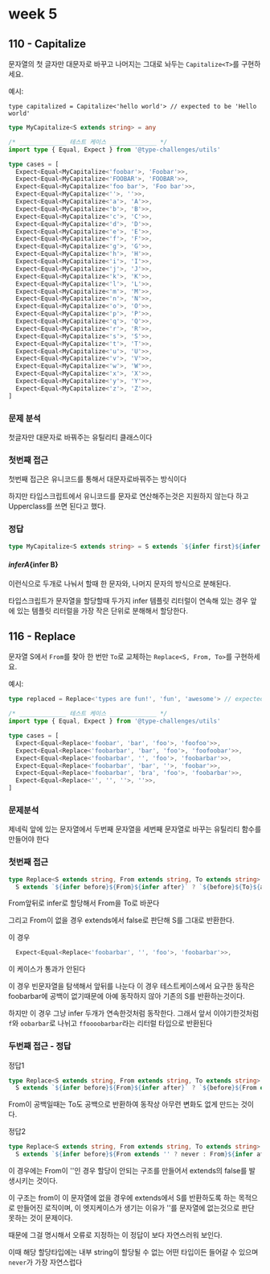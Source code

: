 # week 5

## 110 - Capitalize

문자열의 첫 글자만 대문자로 바꾸고 나머지는 그대로 놔두는 `Capitalize<T>`를 구현하세요.

예시:

```
type capitalized = Capitalize<'hello world'> // expected to be 'Hello world'
```

```ts
type MyCapitalize<S extends string> = any

/* _____________ 테스트 케이스 _____________ */
import type { Equal, Expect } from '@type-challenges/utils'

type cases = [
  Expect<Equal<MyCapitalize<'foobar'>, 'Foobar'>>,
  Expect<Equal<MyCapitalize<'FOOBAR'>, 'FOOBAR'>>,
  Expect<Equal<MyCapitalize<'foo bar'>, 'Foo bar'>>,
  Expect<Equal<MyCapitalize<''>, ''>>,
  Expect<Equal<MyCapitalize<'a'>, 'A'>>,
  Expect<Equal<MyCapitalize<'b'>, 'B'>>,
  Expect<Equal<MyCapitalize<'c'>, 'C'>>,
  Expect<Equal<MyCapitalize<'d'>, 'D'>>,
  Expect<Equal<MyCapitalize<'e'>, 'E'>>,
  Expect<Equal<MyCapitalize<'f'>, 'F'>>,
  Expect<Equal<MyCapitalize<'g'>, 'G'>>,
  Expect<Equal<MyCapitalize<'h'>, 'H'>>,
  Expect<Equal<MyCapitalize<'i'>, 'I'>>,
  Expect<Equal<MyCapitalize<'j'>, 'J'>>,
  Expect<Equal<MyCapitalize<'k'>, 'K'>>,
  Expect<Equal<MyCapitalize<'l'>, 'L'>>,
  Expect<Equal<MyCapitalize<'m'>, 'M'>>,
  Expect<Equal<MyCapitalize<'n'>, 'N'>>,
  Expect<Equal<MyCapitalize<'o'>, 'O'>>,
  Expect<Equal<MyCapitalize<'p'>, 'P'>>,
  Expect<Equal<MyCapitalize<'q'>, 'Q'>>,
  Expect<Equal<MyCapitalize<'r'>, 'R'>>,
  Expect<Equal<MyCapitalize<'s'>, 'S'>>,
  Expect<Equal<MyCapitalize<'t'>, 'T'>>,
  Expect<Equal<MyCapitalize<'u'>, 'U'>>,
  Expect<Equal<MyCapitalize<'v'>, 'V'>>,
  Expect<Equal<MyCapitalize<'w'>, 'W'>>,
  Expect<Equal<MyCapitalize<'x'>, 'X'>>,
  Expect<Equal<MyCapitalize<'y'>, 'Y'>>,
  Expect<Equal<MyCapitalize<'z'>, 'Z'>>,
]
```



### 문제 분석

첫글자만 대문자로 바꿔주는 유틸리티 클래스이다



### 첫번째 접근

첫번째 접근은 유니코드를 통해서 대문자로바꿔주는 방식이다

하지만 타입스크립트에서 유니코드를 문자로 연산해주는것은 지원하지 않는다 하고 Upperclass를 쓰면 된다고 했다.



### 정답

```ts
type MyCapitalize<S extends string> = S extends `${infer first}${infer Rest}` ? `${Uppercase<first>}${Rest}` : ''
```



#### ${infer A}${infer B}

이런식으로 두개로 나눠서 할때 한 문자와, 나머지 문자의 방식으로 분해된다.

타입스크립트가 문자열을 할당할때 두가지 infer 템플릿 리터럴이 연속해 있는 경우 앞에 있는 템플릿 리터럴을 가장 작은 단위로 분해해서 할당한다.



## 116 - Replace

문자열 S에서 `From`를 찾아 한 번만 `To`로 교체하는 `Replace<S, From, To>`를 구현하세요.

예시:

```ts
type replaced = Replace<'types are fun!', 'fun', 'awesome'> // expected to be 'types are awesome!'
```

```ts
/* _____________ 테스트 케이스 _____________ */
import type { Equal, Expect } from '@type-challenges/utils'

type cases = [
  Expect<Equal<Replace<'foobar', 'bar', 'foo'>, 'foofoo'>>,
  Expect<Equal<Replace<'foobarbar', 'bar', 'foo'>, 'foofoobar'>>,
  Expect<Equal<Replace<'foobarbar', '', 'foo'>, 'foobarbar'>>,
  Expect<Equal<Replace<'foobarbar', 'bar', ''>, 'foobar'>>,
  Expect<Equal<Replace<'foobarbar', 'bra', 'foo'>, 'foobarbar'>>,
  Expect<Equal<Replace<'', '', ''>, ''>>,
]
```



### 문제분석

제네릭 앞에 있는 문자열에서 두번째 문자열을 세번째 문자열로 바꾸는 유틸리티 함수를 만들어야 한다



### 첫번째 접근

```ts
type Replace<S extends string, From extends string, To extends string> = 
  S extends `${infer before}${From}${infer after}` ? `${before}${To}${after}` : S
```

From앞뒤로 infer로 할당해서 From을 To로 바꾼다

그리고 From이 없을 경우 extends에서 false로 판단해 S를 그대로 반환한다.



이 경우

```ts
  Expect<Equal<Replace<'foobarbar', '', 'foo'>, 'foobarbar'>>,
```

이 케이스가 통과가 안된다

이 경우 빈문자열을 탐색해서 앞뒤를 나눈다 이 경우 테스트케이스에서 요구한 동작은 foobarbar에 공백이 없기때문에 아예 동작하지 않아 기존의 S를 반환하는것이다.

하지만 이 경우 그냥 infer 두개가 연속한것처럼 동작한다. 그래서 앞서 이야기한것처럼 `f`와 `oobarbar`로 나뉘고 `ffoooobarbar`라는 리터럴 타입으로 반환된다



### 두번째 접근 - 정답

정답1

```ts
type Replace<S extends string, From extends string, To extends string> = 
  S extends `${infer before}${From}${infer after}` ? `${before}${From extends '' ? '' : To}${after}` : S
```

From이 공백일때는 To도 공백으로 반환하여 동작상 아무런 변화도 없게 만드는 것이다.

정답2

```ts
type Replace<S extends string, From extends string, To extends string> = 
  S extends `${infer before}${From extends '' ? never : From}${infer after}` ? `${before}${To}${after}` : S
```

이 경우에는 From이 ''인 경우 할당이 안되는 구조를 만들어서 extends의 false를 발생시키는 것이다.

이 구조는 from이 이 문자열에 없을 경우에 extends에서 S를 반환하도록 하는 목적으로 만들어진 로직이며, 이 엣지케이스가 생기는 이유가  ''를 문자열에 없는것으로 판단 못하는 것이 문제이다.

때문에 그걸 명시해서 오류로 지정하는 이 정답이 보다 자연스러워 보인다. 



이때 해당 할당타입에는 내부 string이 할당될 수 없는 어떤 타입이든 들어갈 수 있으며  `never`가 가장 자연스럽다
